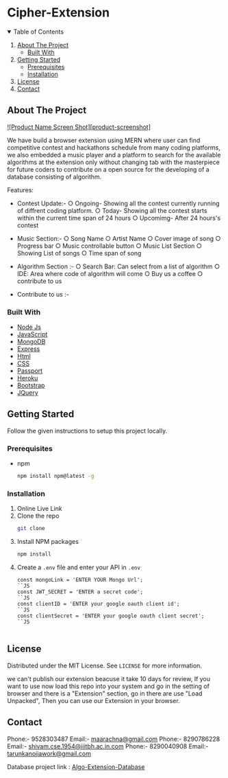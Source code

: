 # Cipher-Extension

<!-- TABLE OF CONTENTS -->
<details open="open">
  <summary>Table of Contents</summary>
  <ol>
    <li>
      <a href="#about-the-project">About The Project</a>
      <ul>
        <li><a href="#built-with">Built With</a></li>
      </ul>
    </li>
    <li>
      <a href="#getting-started">Getting Started</a>
      <ul>
        <li><a href="#prerequisites">Prerequisites</a></li>
        <li><a href="#installation">Installation</a></li>
      </ul>
    </li>
    <li><a href="#license">License</a></li>
    <li><a href="#contact">Contact</a></li>
  </ol>
</details>



<!-- ABOUT THE PROJECT -->
## About The Project

[![Product Name Screen Shot][product-screenshot]](https://example.com)

We have build a browser extension using MERN where user can find competitive contest and hackathons schedule from many coding platforms, we also embedded a music player and a platform to search for the available algorithms at the extension only without changing tab with the masterpiece for future coders to contribute on a open source for the developing of a database consisting of algorithm.

Features:
* Contest Update:-
    ○ Ongoing- Showing all the contest currently running of diffrent coding platform.
    ○ Today- Showing all the contest starts within the current time span of 24 hours
    ○ Upcomimg- After 24 hours's contest 
* Music Section:-
    ○ Song Name
    ○ Artist Name
    ○ Cover image of song
    ○ Progress bar
    ○ Music controllable button
    ○ Music List Section
        ○ Showing List of songs 
        ○ Time span of song
* Algorithm Section  :- 
    ○ Search Bar: Can select from a list of algorithm
    ○ IDE: Area where code of algorithm will come
    ○ Buy us a coffee
    ○ contribute to us
        
          
* Contribute to us :-

### Built With


* [Node Js](https://nodejs.org)
* [JavaScript](https://www.javascript.com)
* [MongoDB](https://www.mongodb.com)
* [Express]()
* [Html]()
* [CSS]()
* [Passport]()
* [Heroku](https://www.heroku.com)
* [Bootstrap](https://getbootstrap.com)
* [JQuery](https://jquery.com)



<!-- GETTING STARTED -->
## Getting Started

Follow the given instructions to setup this project locally.

### Prerequisites

* npm
  ```sh
  npm install npm@latest -g
  ```

### Installation

1. Online Live Link []()
2. Clone the repo
   ```sh
   git clone 
   ```
3. Install NPM packages
   ```sh
   npm install
   ```
4. Create a `.env` file and enter your API in `.env`
   ```JS
   const mongoLink = 'ENTER YOUR Mongo Url';
   ``JS
   const JWT_SECRET = 'ENTER a secret code';
   ``JS
   const clientID = 'ENTER your google oauth client id';
   ``JS
   const clientSecret = 'ENTER your google oauth client secret';
   ``JS


<!-- LICENSE -->
## License

Distributed under the MIT License. See `LICENSE` for more information.

we can't publish our extension beacuse it take 10 days for review, If you want to use now load this repo into your system and go in the setting of browser and there is a "Extension" section, go in there are use "Load Unpacked", Then you can use our Extension in your browser.



<!-- CONTACT -->
## Contact

Phone:- 9528303487 Email:- maarachna@gmail.com
Phone:- 8290786228 Email:- shivam.cse.1954@iiitbh.ac.in.com
Phone:- 8290040908 Email:- tarunkanojiawork@gmail.com

Database project link : [Algo-Extension-Database](https://algo-extension.herokuapp.com/)

